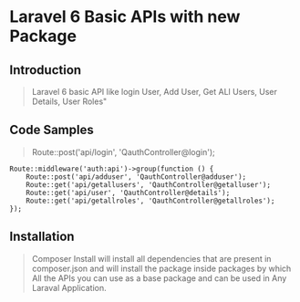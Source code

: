 # Laravel 6 Basic APIs with new Package

## Introduction

> Laravel 6 basic API like login User, Add User, Get ALl Users, User Details, User Roles"

## Code Samples

> Route::post('api/login', 'QauthController@login');

    Route::middleware('auth:api')->group(function () {
        Route::post('api/adduser', 'QauthController@adduser');
        Route::get('api/getallusers', 'QauthController@getalluser');
        Route::get('api/user', 'QauthController@details');
        Route::get('api/getallroles', 'QauthController@getallroles');
    });

## Installation

> Composer Install will install all dependencies that are present in composer.json and will install the package inside packages by which All the APIs you can use as a base package and can be used in Any Laraval Application.
